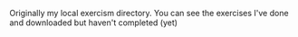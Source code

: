 Originally my local exercism directory. You can see the exercises I've done and downloaded but haven't completed (yet)
